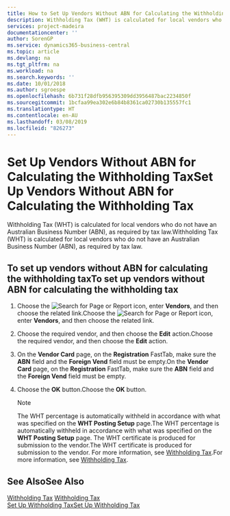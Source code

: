 ```yaml
---
title: How to Set Up Vendors Without ABN for Calculating the Withholding Tax
description: Withholding Tax (WHT) is calculated for local vendors who do not have an Australian Business Number (ABN), as required by tax law.
services: project-madeira
documentationcenter: ''
author: SorenGP
ms.service: dynamics365-business-central
ms.topic: article
ms.devlang: na
ms.tgt_pltfrm: na
ms.workload: na
ms.search.keywords: ''
ms.date: 10/01/2018
ms.author: sgroespe
ms.openlocfilehash: 6b731f28dfb956395309dd3956487bac2234850f
ms.sourcegitcommit: 1bcfaa99ea302e6b84b8361ca02730b135557fc1
ms.translationtype: HT
ms.contentlocale: en-AU
ms.lasthandoff: 03/08/2019
ms.locfileid: "826273"
---
```

# <a name="set-up-vendors-without-abn-for-calculating-the-withholding-tax"></a><span data-ttu-id="1c5d4-103">Set Up Vendors Without ABN for Calculating the Withholding Tax</span><span class="sxs-lookup"><span data-stu-id="1c5d4-103">Set Up Vendors Without ABN for Calculating the Withholding Tax</span></span>
<span data-ttu-id="1c5d4-104">Withholding Tax (WHT) is calculated for local vendors who do not have an Australian Business Number (ABN), as required by tax law.</span><span class="sxs-lookup"><span data-stu-id="1c5d4-104">Withholding Tax (WHT) is calculated for local vendors who do not have an Australian Business Number (ABN), as required by tax law.</span></span>  

## <a name="to-set-up-vendors-without-abn-for-calculating-the-withholding-tax"></a><span data-ttu-id="1c5d4-105">To set up vendors without ABN for calculating the withholding tax</span><span class="sxs-lookup"><span data-stu-id="1c5d4-105">To set up vendors without ABN for calculating the withholding tax</span></span>  

1.  <span data-ttu-id="1c5d4-106">Choose the ![Search for Page or Report](../../media/ui-search/search_small.png "Search for Page or Report icon") icon, enter **Vendors**, and then choose the related link.</span><span class="sxs-lookup"><span data-stu-id="1c5d4-106">Choose the ![Search for Page or Report](../../media/ui-search/search_small.png "Search for Page or Report icon") icon, enter **Vendors**, and then choose the related link.</span></span>  
2.  <span data-ttu-id="1c5d4-107">Choose the required vendor, and then choose the **Edit** action.</span><span class="sxs-lookup"><span data-stu-id="1c5d4-107">Choose the required vendor, and then choose the **Edit** action.</span></span>  
3.  <span data-ttu-id="1c5d4-108">On the **Vendor Card** page, on the **Registration** FastTab, make sure the **ABN** field and the **Foreign Vend** field must be empty.</span><span class="sxs-lookup"><span data-stu-id="1c5d4-108">On the **Vendor Card** page, on the **Registration** FastTab, make sure the **ABN** field and the **Foreign Vend** field must be empty.</span></span>  
4.  <span data-ttu-id="1c5d4-109">Choose the **OK** button.</span><span class="sxs-lookup"><span data-stu-id="1c5d4-109">Choose the **OK** button.</span></span>  

    > [!NOTE]  
    >  <span data-ttu-id="1c5d4-110">The WHT percentage is automatically withheld in accordance with what was specified on the **WHT Posting Setup** page.</span><span class="sxs-lookup"><span data-stu-id="1c5d4-110">The WHT percentage is automatically withheld in accordance with what was specified on the **WHT Posting Setup** page.</span></span> <span data-ttu-id="1c5d4-111">The WHT certificate is produced for submission to the vendor.</span><span class="sxs-lookup"><span data-stu-id="1c5d4-111">The WHT certificate is produced for submission to the vendor.</span></span> <span data-ttu-id="1c5d4-112">For more information, see [Withholding Tax](withholding-tax.md).</span><span class="sxs-lookup"><span data-stu-id="1c5d4-112">For more information, see [Withholding Tax](withholding-tax.md).</span></span>  

## <a name="see-also"></a><span data-ttu-id="1c5d4-113">See Also</span><span class="sxs-lookup"><span data-stu-id="1c5d4-113">See Also</span></span>  
 <span data-ttu-id="1c5d4-114">[Withholding Tax](withholding-tax.md) </span><span class="sxs-lookup"><span data-stu-id="1c5d4-114">[Withholding Tax](withholding-tax.md) </span></span>  
 [<span data-ttu-id="1c5d4-115">Set Up Withholding Tax</span><span class="sxs-lookup"><span data-stu-id="1c5d4-115">Set Up Withholding Tax</span></span>](how-to-set-up-withholding-tax.md)
